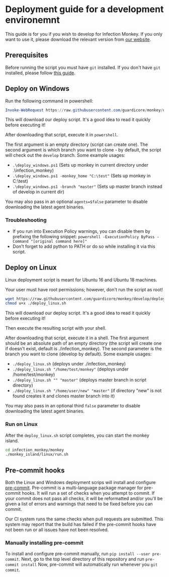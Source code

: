 # Deployment guide for a development environemnt

This guide is for you if you wish to develop for Infection Monkey. If you only want to use it, please download the relevant version from [our website](https://infectionmonkey.com).

## Prerequisites

Before running the script you must have `git` installed. If you don't have `git` installed, please follow [this guide](https://git-scm.com/book/en/v2/Getting-Started-Installing-Git).

## Deploy on Windows

Run the following command in powershell:

```powershell
Invoke-WebRequest https://raw.githubusercontent.com/guardicore/monkey/develop/deployment_scripts/deploy_windows.ps1 -OutFile deploy_windows.ps1
```

This will download our deploy script. It's a good idea to read it quickly before executing it!

After downloading that script, execute it in  `powershell`.

The first argument is an empty directory (script can create one). The second argument is which branch you want to clone - by default, the script will check out the `develop` branch. Some example usages:

- `.\deploy_windows.ps1` (Sets up monkey in current directory under .\infection_monkey)
- `.\deploy_windows.ps1 -monkey_home "C:\test"` (Sets up monkey in C:\test)
- `.\deploy_windows.ps1 -branch "master"` (Sets up master branch instead of develop in current dir)

You may also pass in an optional `agents=$false` parameter to disable downloading the latest agent binaries.

### Troubleshooting

- If you run into Execution Policy warnings, you can disable them by prefixing the following snippet: `powershell -ExecutionPolicy ByPass -Command "[original command here]"`
- Don't forget to add python to PATH or do so while installing it via this script.

## Deploy on Linux

Linux deployment script is meant for Ubuntu 16 and Ubuntu 18 machines.

Your user must have root permissions; however, don't run the script as root!

```sh
wget https://raw.githubusercontent.com/guardicore/monkey/develop/deployment_scripts/deploy_linux.sh
chmod u+x ./deploy_linux.sh
```

This will download our deploy script. It's a good idea to read it quickly before executing it!

Then execute the resulting script with your shell.

After downloading that script, execute it in a shell. The first argument should be an absolute path of an empty directory (the script will create one if doesn't exist, default is ./infection_monkey). The second parameter is the branch you want to clone (develop by default). Some example usages:

- `./deploy_linux.sh` (deploys under ./infection_monkey)
- `./deploy_linux.sh "/home/test/monkey"` (deploys under /home/test/monkey)
- `./deploy_linux.sh "" "master"` (deploys master branch in script directory)
- `./deploy_linux.sh "/home/user/new" "master"` (if directory "new" is not found creates it and clones master branch into it)

You may also pass in an optional third `false` parameter to disable downloading the latest agent binaries.

### Run on Linux

After the `deploy_linux.sh` script completes, you can start the monkey island.

```sh
cd infection_monkey/monkey
./monkey_island/linux/run.sh
```

## Pre-commit hooks

Both the Linux and Windows deployment scrips will install and configure
[pre-commit](https://pre-commit.com/). Pre-commit is a multi-language package
manager for pre-commit hooks. It will run a set of checks when you attempt to
commit. If your commit does not pass all checks, it will be reformatted and/or
you'll be given a list of errors and warnings that need to be fixed before you
can commit.

Our CI system runs the same checks when pull requests are submitted. This
system may report that the build has failed if the pre-commit hooks have not
been run or all issues have not been resolved.

### Manually installing pre-commit

To install and configure pre-commit manually, run `pip install --user
pre-commit`. Next, go to the top level directory of this repository and run
`pre-commit install` Now, pre-commit will automatically run whenever you `git commit`.
